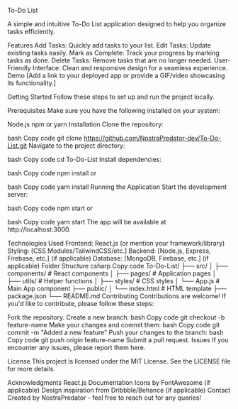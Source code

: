 To-Do List

A simple and intuitive To-Do List application designed to help you organize tasks efficiently.

Features
Add Tasks: Quickly add tasks to your list.
Edit Tasks: Update existing tasks easily.
Mark as Complete: Track your progress by marking tasks as done.
Delete Tasks: Remove tasks that are no longer needed.
User-Friendly Interface: Clean and responsive design for a seamless experience.
Demo
[Add a link to your deployed app or provide a GIF/video showcasing its functionality.]

Getting Started
Follow these steps to set up and run the project locally.

Prerequisites
Make sure you have the following installed on your system:

Node.js
npm or yarn
Installation
Clone the repository:

bash
Copy code
git clone https://github.com/NostraPredator-dev/To-Do-List.git
Navigate to the project directory:

bash
Copy code
cd To-Do-List
Install dependencies:

bash
Copy code
npm install
or

bash
Copy code
yarn install
Running the Application
Start the development server:

bash
Copy code
npm start
or

bash
Copy code
yarn start
The app will be available at http://localhost:3000.

Technologies Used
Frontend: React.js (or mention your framework/library)
Styling: [CSS Modules/TailwindCSS/etc.]
Backend: [Node.js, Express, Firebase, etc.] (if applicable)
Database: [MongoDB, Firebase, etc.] (if applicable)
Folder Structure
csharp
Copy code
To-Do-List/
├── src/
│   ├── components/   # React components
│   ├── pages/        # Application pages
│   ├── utils/        # Helper functions
│   ├── styles/       # CSS styles
│   └── App.js        # Main App component
├── public/
│   └── index.html    # HTML template
├── package.json
└── README.md
Contributing
Contributions are welcome! If you'd like to contribute, please follow these steps:

Fork the repository.
Create a new branch:
bash
Copy code
git checkout -b feature-name
Make your changes and commit them:
bash
Copy code
git commit -m "Added a new feature"
Push your changes to the branch:
bash
Copy code
git push origin feature-name
Submit a pull request.
Issues
If you encounter any issues, please report them here.

License
This project is licensed under the MIT License. See the LICENSE file for more details.

Acknowledgments
React.js Documentation
Icons by FontAwesome (if applicable)
Design inspiration from Dribbble/Behance (if applicable)
Contact
Created by NostraPredator - feel free to reach out for any queries!
